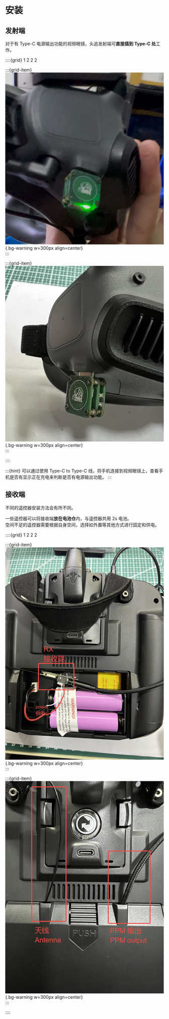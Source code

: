# 安装

## 发射端

对于有 Type-C 电源输出功能的视频眼镜，头追发射端可**直接插到 Type-C 处**工作。  

::::{grid} 1 2 2 2

:::{grid-item}
![TX_install]( ../../_static/TX_install.jpg){.bg-warning w=300px align=center}  
:::

:::{grid-item}
![TX_install2]( ../../_static/TX_install2.jpg){.bg-warning w=300px align=center}  
:::

::::

:::{hint}
可以通过使用 Type-C to Type-C 线，将手机连接到视频眼镜上，查看手机是否有显示正在充电来判断是否有电源输出功能。
:::

## 接收端

不同的遥控器安装方法会有所不同。  

一些遥控器可以将接收端**放在电池仓**内，与遥控器共用 2s 电池。  
空间不足的遥控器需要根据自身空间，选择如外置等其他方式进行固定和供电。  

::::{grid} 1 2 2 2

:::{grid-item}
![RX_install_inside]( ../../_static/RX_install_inside.jpg){.bg-warning w=300px align=center}  
:::

:::{grid-item}
![RX_install_closed]( ../../_static/RX_install_closed.jpg){.bg-warning w=300px align=center}  
:::

::::
